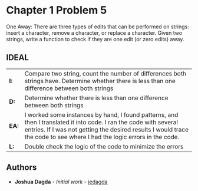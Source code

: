 # Chapter 1 Problem 5

One Away: There are three types of edits that can be performed on strings: insert a character,
remove a character, or replace a character. Given two strings, write a function to check if they are
one edit (or zero edits) away.

## IDEAL 
 <table style="width:100%">
  <tr>
    <td><B>I:</B></td>
   <td>Compare two string, count the number of differences both strings have. Determine whether there is less than one difference between both strings</td>
    <tr>
    <td><B>D:</B></td>
    <td>Determine whether there is less than one difference between both strings</td>
  </tr>
  <tr>
    <td><B>EA:</B></td>
    <td>I worked some instances by hand, I found patterns, and then I translated it into code. I ran the code with several entries. If I was not getting the desired results I would trace the code to see where I had the logic errors in the code.</td>
  </tr>
  <tr>
    <td><B>L:</B></td>
    <td>Double check the logic of the code to minimize the errors</td>
  </tr>
</table> 

## Authors

* **Joshua Dagda** - *Initial work* - [jedagda](https://github.com/jedagda)


